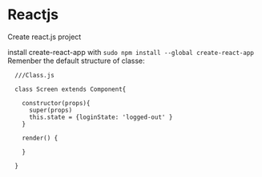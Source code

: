 # Reactjs
Create react.js project


install create-react-app with ```sudo npm install --global create-react-app```
Remenber the default structure of classe:
```
  ///Class.js
  
  class Screen extends Component{
    
    constructor(props){
      super(props)
      this.state = {loginState: 'logged-out' }
    }
    
    render() {
    
    }
  
  }

```
